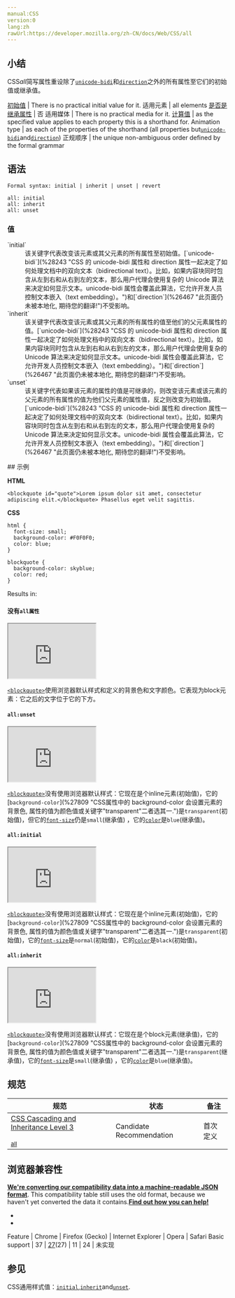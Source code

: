 ```yaml
---
manual:CSS
version:0
lang:zh
rawUrl:https://developer.mozilla.org/zh-CN/docs/Web/CSS/all
---
```





## 小结<a name="小结"></a>


CSS*all*简写属性重设除了[`unicode-bidi`](%28243 "CSS 的 unicode-bidi 属性和 direction 属性一起决定了如何处理文档中的双向文本（bidirectional text）。比如，如果内容块同时包含从左到右和从右到左的文本，那么用户代理会使用复杂的 Unicode 算法来决定如何显示文本。unicode-bidi 属性会覆盖此算法，它允许开发人员控制文本嵌入（text embedding）。")和[`direction`](%26467 "此页面仍未被本地化, 期待您的翻译!")之外的所有属性至它们的初始值或继承值。


[初始值](%28302 "") | There is no practical initial value for it. 
适用元素 | all elements 
[是否是继承属性](%28299 "") | 否 
适用媒体 | There is no practical media for it. 
[计算值](%28304 "") | as the specified value applies to each property this is a shorthand for. 
Animation type | as each of the properties of the shorthand (all properties but[`unicode-bidi`](%28243 "CSS 的 unicode-bidi 属性和 direction 属性一起决定了如何处理文档中的双向文本（bidirectional text）。比如，如果内容块同时包含从左到右和从右到左的文本，那么用户代理会使用复杂的 Unicode 算法来决定如何显示文本。unicode-bidi 属性会覆盖此算法，它允许开发人员控制文本嵌入（text embedding）。")and[`direction`](%26467 "此页面仍未被本地化, 期待您的翻译!")) 
正规顺序 | the unique non-ambiguous order defined by the formal grammar 


## 语法<a name="语法"></a>

```
Formal syntax: initial | inherit | unset | revert
```

```
all: initial
all: inherit
all: unset
```

### 值<a name="Values"></a>
<dl><dt id=''>`initial`</dt><dd>该关键字代表改变该元素或其父元素的所有属性至初始值。[`unicode-bidi`](%28243 "CSS 的 unicode-bidi 属性和 direction 属性一起决定了如何处理文档中的双向文本（bidirectional text）。比如，如果内容块同时包含从左到右和从右到左的文本，那么用户代理会使用复杂的 Unicode 算法来决定如何显示文本。unicode-bidi 属性会覆盖此算法，它允许开发人员控制文本嵌入（text embedding）。")和[`direction`](%26467 "此页面仍未被本地化, 期待您的翻译!")不受影响。</dd><dt id=''>`inherit`</dt><dd>该关键字代表改变该元素或其父元素的所有属性的值至他们的父元素属性的值。[`unicode-bidi`](%28243 "CSS 的 unicode-bidi 属性和 direction 属性一起决定了如何处理文档中的双向文本（bidirectional text）。比如，如果内容块同时包含从左到右和从右到左的文本，那么用户代理会使用复杂的 Unicode 算法来决定如何显示文本。unicode-bidi 属性会覆盖此算法，它允许开发人员控制文本嵌入（text embedding）。")和[`direction`](%26467 "此页面仍未被本地化, 期待您的翻译!")不受影响。</dd><dt id=''>`unset`</dt><dd>该关键字代表如果该元素的属性的值是可继承的，则改变该元素或该元素的父元素的所有属性的值为他们父元素的属性值，反之则改变为初始值。[`unicode-bidi`](%28243 "CSS 的 unicode-bidi 属性和 direction 属性一起决定了如何处理文档中的双向文本（bidirectional text）。比如，如果内容块同时包含从左到右和从右到左的文本，那么用户代理会使用复杂的 Unicode 算法来决定如何显示文本。unicode-bidi 属性会覆盖此算法，它允许开发人员控制文本嵌入（text embedding）。")和[`direction`](%26467 "此页面仍未被本地化, 期待您的翻译!")不受影响。</dd></dl>
## 示例<a name="示例"></a>


**HTML**


```
<blockquote id="quote">Lorem ipsum dolor sit amet, consectetur adipiscing elit.</blockquote> Phasellus eget velit sagittis.
```


**CSS**


```
html {
  font-size: small;
  background-color: #F0F0F0;
  color: blue;
}

blockquote {
  background-color: skyblue;
  color: red;
}
```


Results in:


#### 没有`all属性`<a name="没有all属性"></a>
<iframe src='https://mdn.mozillademos.org/zh-CN/docs/Web/CSS/all$samples/ex0?revision=1252353' width='200' height='125'></iframe>


[`<blockquote>`](%28442 "HTML中的元素（或者 HTML 块级引用元素），代表其中的文字是引用内容。通常在渲染时，这部分的内容会有一定的缩进（注 中说明了如何更改）。若引文来源于网络，则可以将原内容的出处 URL 地址设置到 cite 特性上，若要以文本的形式告知读者引文的出处时，可以通过 <cite> 元素。")使用浏览器默认样式和定义的背景色和文字颜色。它表现为block元素：它之后的文字位于它的下方。



#### `all:unset`<a name="allunset"></a>
<iframe src='https://mdn.mozillademos.org/zh-CN/docs/Web/CSS/all$samples/ex1?revision=1252353' width='200' height='125'></iframe>


[`<blockquote>`](%28442 "HTML中的元素（或者 HTML 块级引用元素），代表其中的文字是引用内容。通常在渲染时，这部分的内容会有一定的缩进（注 中说明了如何更改）。若引文来源于网络，则可以将原内容的出处 URL 地址设置到 cite 特性上，若要以文本的形式告知读者引文的出处时，可以通过 <cite> 元素。")没有使用浏览器默认样式：它现在是个inline元素(初始值)，它的[`background-color`](%27809 "CSS属性中的 background-color 会设置元素的背景色, 属性的值为颜色值或关键字"transparent"二者选其一.")是`transparent`(初始值)，但它的[`font-size`](%27951 "font-size CSS 属性指定字体的大小。因为该属性的值会被用于计算em和ex长度单位，定义该值可能改变其他元素的大小。")仍是`small`(继承值) ，它的[`color`](%25891 "The color property sets the foreground color of an element's text content, and its decorations. It doesn't affect any other characteristic of the element; it should really be called text-color and would have been named so, save for historical reasons and its appearance in CSS Level 1.")是`blue`(继承值)。



#### `all:initial`<a name="allinitial"></a>
<iframe src='https://mdn.mozillademos.org/zh-CN/docs/Web/CSS/all$samples/ex2?revision=1252353' width='200' height='125'></iframe>


[`<blockquote>`](%28442 "HTML中的元素（或者 HTML 块级引用元素），代表其中的文字是引用内容。通常在渲染时，这部分的内容会有一定的缩进（注 中说明了如何更改）。若引文来源于网络，则可以将原内容的出处 URL 地址设置到 cite 特性上，若要以文本的形式告知读者引文的出处时，可以通过 <cite> 元素。")没有使用浏览器默认样式：它现在是个inline元素(初始值)，它的[`background-color`](%27809 "CSS属性中的 background-color 会设置元素的背景色, 属性的值为颜色值或关键字"transparent"二者选其一.")是`transparent`(初始值)，它的[`font-size`](%27951 "font-size CSS 属性指定字体的大小。因为该属性的值会被用于计算em和ex长度单位，定义该值可能改变其他元素的大小。")是`normal`(初始值)，它的[`color`](%25891 "The color property sets the foreground color of an element's text content, and its decorations. It doesn't affect any other characteristic of the element; it should really be called text-color and would have been named so, save for historical reasons and its appearance in CSS Level 1.")是`black`(初始值)。



#### `all:inherit`<a name="allinherit"></a>
<iframe src='https://mdn.mozillademos.org/zh-CN/docs/Web/CSS/all$samples/ex3?revision=1252353' width='200' height='125'></iframe>


[`<blockquote>`](%28442 "HTML中的元素（或者 HTML 块级引用元素），代表其中的文字是引用内容。通常在渲染时，这部分的内容会有一定的缩进（注 中说明了如何更改）。若引文来源于网络，则可以将原内容的出处 URL 地址设置到 cite 特性上，若要以文本的形式告知读者引文的出处时，可以通过 <cite> 元素。")没有使用浏览器默认样式：它现在是个block元素(继承值)，它的[`background-color`](%27809 "CSS属性中的 background-color 会设置元素的背景色, 属性的值为颜色值或关键字"transparent"二者选其一.")是`transparent`(继承值)，它的[`font-size`](%27951 "font-size CSS 属性指定字体的大小。因为该属性的值会被用于计算em和ex长度单位，定义该值可能改变其他元素的大小。")是`small`(继承值) ，它的[`color`](%25891 "The color property sets the foreground color of an element's text content, and its decorations. It doesn't affect any other characteristic of the element; it should really be called text-color and would have been named so, save for historical reasons and its appearance in CSS Level 1.")是`blue`(继承值)。



## 规范<a name="规范"></a>

规范 | 状态 | 备注 
 ---  |  ---  |  ---  | 
[CSS Cascading and Inheritance Level 3<br></br><small>all</small>](%28443 "") | Candidate Recommendation | 首次定义 


## 浏览器兼容性<a name="浏览器兼容性"></a>


**[We&#39;re converting our compatibility data into a machine-readable JSON format](%3344 "")**. This compatibility table still uses the old format, because we haven&#39;t yet converted the data it contains.**[Find out how you can help!](%3392 "")**


* 
* 

Feature | Chrome | Firefox (Gecko) | Internet Explorer | Opera | Safari 
Basic support | 37 | [27](%3742 "Released on 2014-02-04.")(27) | 11 | 24 | 未实现 




## 参见<a name="参见"></a>


CSS通用样式值：[`initial`](%28011 " initial 是将属性的初始值( initial value)赋给元素 . initial 适用于所有的css 属性(属性的initial值可在属性表中查到)，包括css 简写属性(全局属性)all."),[`inherit`](%28010 "此页面仍未被本地化, 期待您的翻译!")and[`unset`](%28244 "The unset CSS keyword is the combination of the initial and inherit keywords. Like these two other CSS-wide keywords, it can be applied to any CSS property, including the CSS shorthand all. This keyword resets the property to its inherited value if it inherits from its parent or to its initial value if not. In other words, it behaves like the inherit keyword in the first case and like the initial keyword in the second case.").




